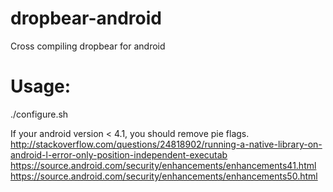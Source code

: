 # dropbear-android
Cross compiling dropbear for android

# Usage:
./configure.sh

If your android version < 4.1, you should remove pie flags.  
http://stackoverflow.com/questions/24818902/running-a-native-library-on-android-l-error-only-position-independent-executab  
https://source.android.com/security/enhancements/enhancements41.html  
https://source.android.com/security/enhancements/enhancements50.html
